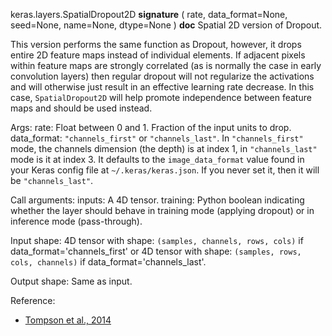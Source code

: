 keras.layers.SpatialDropout2D
__signature__
(
  rate,
  data_format=None,
  seed=None,
  name=None,
  dtype=None
)
__doc__
Spatial 2D version of Dropout.

This version performs the same function as Dropout, however, it drops
entire 2D feature maps instead of individual elements. If adjacent pixels
within feature maps are strongly correlated (as is normally the case in
early convolution layers) then regular dropout will not regularize the
activations and will otherwise just result in an effective learning rate
decrease. In this case, `SpatialDropout2D` will help promote independence
between feature maps and should be used instead.

Args:
    rate: Float between 0 and 1. Fraction of the input units to drop.
    data_format: `"channels_first"` or `"channels_last"`.
        In `"channels_first"` mode, the channels dimension (the depth)
        is at index 1, in `"channels_last"` mode is it at index 3.
        It defaults to the `image_data_format` value found in your
        Keras config file at `~/.keras/keras.json`.
        If you never set it, then it will be `"channels_last"`.

Call arguments:
    inputs: A 4D tensor.
    training: Python boolean indicating whether the layer
        should behave in training mode (applying dropout)
        or in inference mode (pass-through).

Input shape:
    4D tensor with shape: `(samples, channels, rows, cols)` if
        data_format='channels_first'
    or 4D tensor with shape: `(samples, rows, cols, channels)` if
        data_format='channels_last'.

Output shape: Same as input.

Reference:

- [Tompson et al., 2014](https://arxiv.org/abs/1411.4280)
